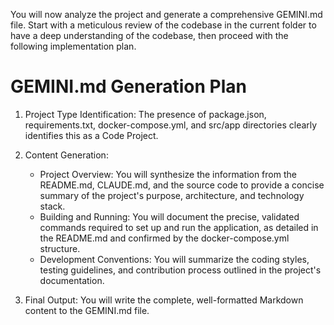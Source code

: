 You will now analyze the project and generate a comprehensive GEMINI.md file. Start with a meticulous review of the codebase in the current folder to have a deep understanding of the codebase, then proceed with the following implementation plan.

# GEMINI.md Generation Plan

 1. Project Type Identification: The presence of package.json, requirements.txt, docker-compose.yml, and src/app directories clearly identifies this as a Code Project.

 2. Content Generation:
     * Project Overview: You will synthesize the information from the README.md, CLAUDE.md, and the source code to provide a concise summary of the project's purpose, architecture, and technology stack.
     * Building and Running: You will document the precise, validated commands required to set up and run the application, as detailed in the README.md and confirmed by the docker-compose.yml structure.
     * Development Conventions: You will summarize the coding styles, testing guidelines, and contribution process outlined in the project's documentation.

 3. Final Output: You will write the complete, well-formatted Markdown content to the GEMINI.md file.

